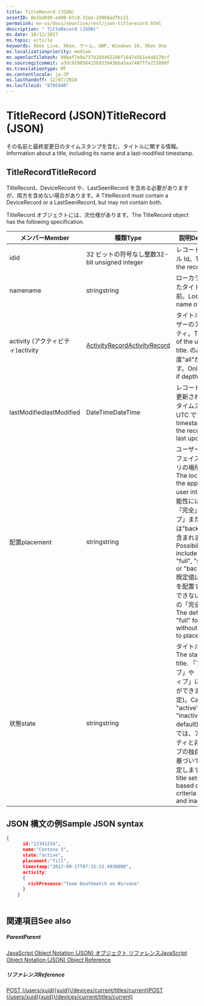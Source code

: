 ```yaml
---
title: TitleRecord (JSON)
assetID: 8e1bd699-e408-67c8-31da-2d968adfbc21
permalink: en-us/docs/xboxlive/rest/json-titlerecord.html
description: " TitleRecord (JSON)"
ms.date: 10/12/2017
ms.topic: article
keywords: Xbox Live, Xbox, ゲーム, UWP, Windows 10, Xbox One
ms.localizationpriority: medium
ms.openlocfilehash: 89baf7e9a737428d492246f1647a561a4a8170cf
ms.sourcegitcommit: a3dc929858415b933943bba5aa7487ffa721899f
ms.translationtype: MT
ms.contentlocale: ja-JP
ms.lasthandoff: 12/07/2018
ms.locfileid: "8795440"
---
```

# <a name="titlerecord-json"></a><span data-ttu-id="4c8e1-104">TitleRecord (JSON)</span><span class="sxs-lookup"><span data-stu-id="4c8e1-104">TitleRecord (JSON)</span></span>
<span data-ttu-id="4c8e1-105">その名前と最終変更日のタイムスタンプを含む、タイトルに関する情報。</span><span class="sxs-lookup"><span data-stu-id="4c8e1-105">Information about a title, including its name and a last-modified timestamp.</span></span> 
<a id="ID4EN"></a>

 
## <a name="titlerecord"></a><span data-ttu-id="4c8e1-106">TitleRecord</span><span class="sxs-lookup"><span data-stu-id="4c8e1-106">TitleRecord</span></span>
 
<span data-ttu-id="4c8e1-107">TitleRecord、DeviceRecord や、LastSeenRecord を含める必要がありますが、両方を含めない場合があります。</span><span class="sxs-lookup"><span data-stu-id="4c8e1-107">A TitleRecord must contain a DeviceRecord or a LastSeenRecord, but may not contain both.</span></span>
 
<span data-ttu-id="4c8e1-108">TitleRecord オブジェクトには、次仕様があります。</span><span class="sxs-lookup"><span data-stu-id="4c8e1-108">The TitleRecord object has the following specification.</span></span>
 
| <span data-ttu-id="4c8e1-109">メンバー</span><span class="sxs-lookup"><span data-stu-id="4c8e1-109">Member</span></span>| <span data-ttu-id="4c8e1-110">種類</span><span class="sxs-lookup"><span data-stu-id="4c8e1-110">Type</span></span>| <span data-ttu-id="4c8e1-111">説明</span><span class="sxs-lookup"><span data-stu-id="4c8e1-111">Description</span></span>| 
| --- | --- | --- | 
| <span data-ttu-id="4c8e1-112">id</span><span class="sxs-lookup"><span data-stu-id="4c8e1-112">id</span></span>| <span data-ttu-id="4c8e1-113">32 ビットの符号なし整数</span><span class="sxs-lookup"><span data-stu-id="4c8e1-113">32-bit unsigned integer</span></span>| <span data-ttu-id="4c8e1-114">レコードのタイトル Id。</span><span class="sxs-lookup"><span data-stu-id="4c8e1-114">TitleId of the record.</span></span>| 
| <span data-ttu-id="4c8e1-115">name</span><span class="sxs-lookup"><span data-stu-id="4c8e1-115">name</span></span>| <span data-ttu-id="4c8e1-116">string</span><span class="sxs-lookup"><span data-stu-id="4c8e1-116">string</span></span>| <span data-ttu-id="4c8e1-117">ローカライズされたタイトルの名前。</span><span class="sxs-lookup"><span data-stu-id="4c8e1-117">Localized name of the title.</span></span>| 
| <span data-ttu-id="4c8e1-118">activity (アクティビティ)</span><span class="sxs-lookup"><span data-stu-id="4c8e1-118">activity</span></span>| [<span data-ttu-id="4c8e1-119">ActivityRecord</span><span class="sxs-lookup"><span data-stu-id="4c8e1-119">ActivityRecord</span></span>](json-activityrecord.md)| <span data-ttu-id="4c8e1-120">タイトルでのユーザーのアクティビティ。</span><span class="sxs-lookup"><span data-stu-id="4c8e1-120">The activity of the user in the title.</span></span> <span data-ttu-id="4c8e1-121">のみ深度"all"が返されます。</span><span class="sxs-lookup"><span data-stu-id="4c8e1-121">Only returned if depth is "all".</span></span>| 
| <span data-ttu-id="4c8e1-122">lastModified</span><span class="sxs-lookup"><span data-stu-id="4c8e1-122">lastModified</span></span>| <span data-ttu-id="4c8e1-123">DateTime</span><span class="sxs-lookup"><span data-stu-id="4c8e1-123">DateTime</span></span>| <span data-ttu-id="4c8e1-124">レコードが最後に更新されたときにタイムスタンプを UTC です。</span><span class="sxs-lookup"><span data-stu-id="4c8e1-124">UTC timestamp when the record was last updated.</span></span>| 
| <span data-ttu-id="4c8e1-125">配置</span><span class="sxs-lookup"><span data-stu-id="4c8e1-125">placement</span></span>| <span data-ttu-id="4c8e1-126">string</span><span class="sxs-lookup"><span data-stu-id="4c8e1-126">string</span></span>| <span data-ttu-id="4c8e1-127">ユーザー インターフェイス内でアプリの場所です。</span><span class="sxs-lookup"><span data-stu-id="4c8e1-127">The location of the app within the user interface.</span></span> <span data-ttu-id="4c8e1-128">可能性には、"fill"、「完全」、「スナップ」または"background"が含まれます。</span><span class="sxs-lookup"><span data-stu-id="4c8e1-128">Possibilities include "fill", "full", "snapped", or "background".</span></span> <span data-ttu-id="4c8e1-129">既定値は、アプリを配置することができないデバイスの「完全」です。</span><span class="sxs-lookup"><span data-stu-id="4c8e1-129">The default is "full" for devices without the ability to place apps.</span></span>| 
| <span data-ttu-id="4c8e1-130">状態</span><span class="sxs-lookup"><span data-stu-id="4c8e1-130">state</span></span>| <span data-ttu-id="4c8e1-131">string</span><span class="sxs-lookup"><span data-stu-id="4c8e1-131">string</span></span>| <span data-ttu-id="4c8e1-132">タイトルの状態。</span><span class="sxs-lookup"><span data-stu-id="4c8e1-132">The state of the title.</span></span> <span data-ttu-id="4c8e1-133">「アクティブ」や「非アクティブ」にすることができます (既定)。</span><span class="sxs-lookup"><span data-stu-id="4c8e1-133">Can be "active" or "inactive" (the default).</span></span> <span data-ttu-id="4c8e1-134">タイトルでは、アクティビティと非アクティブの独自の条件に基づいて状態を設定します。</span><span class="sxs-lookup"><span data-stu-id="4c8e1-134">The title sets the state based on its own criteria for activity and inactivity.</span></span>| 
  
<a id="ID4E6C"></a>

 
## <a name="sample-json-syntax"></a><span data-ttu-id="4c8e1-135">JSON 構文の例</span><span class="sxs-lookup"><span data-stu-id="4c8e1-135">Sample JSON syntax</span></span>
 

```json
{
      id:"12341234",
      name:"Contoso 5",
      state:"active",
      placement:"fill",
      timestamp:"2012-09-17T07:15:23.4930000",
      activity:
      {
        richPresence:"Team Deathmatch on Nirvana"
      }
    }
    
```

  
<a id="ID4EID"></a>

 
## <a name="see-also"></a><span data-ttu-id="4c8e1-136">関連項目</span><span class="sxs-lookup"><span data-stu-id="4c8e1-136">See also</span></span>
 
<a id="ID4EKD"></a>

 
##### <a name="parent"></a><span data-ttu-id="4c8e1-137">Parent</span><span class="sxs-lookup"><span data-stu-id="4c8e1-137">Parent</span></span> 

[<span data-ttu-id="4c8e1-138">JavaScript Object Notation (JSON) オブジェクト リファレンス</span><span class="sxs-lookup"><span data-stu-id="4c8e1-138">JavaScript Object Notation (JSON) Object Reference</span></span>](atoc-xboxlivews-reference-json.md)

  
<a id="ID4EUD"></a>

 
##### <a name="reference"></a><span data-ttu-id="4c8e1-139">リファレンス</span><span class="sxs-lookup"><span data-stu-id="4c8e1-139">Reference</span></span> 

[<span data-ttu-id="4c8e1-140">POST (/users/xuid({xuid})/devices/current/titles/current)</span><span class="sxs-lookup"><span data-stu-id="4c8e1-140">POST (/users/xuid({xuid})/devices/current/titles/current)</span></span>](../uri/presence/uri-usersxuiddevicescurrenttitlescurrentpost.md)

   